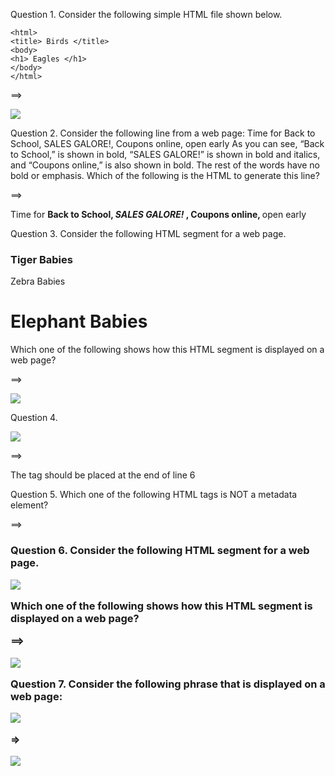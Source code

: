 Question 1. Consider the following simple HTML file shown below.
```
<html>
<title> Birds </title>
<body>
<h1> Eagles </h1>
</body>
</html>
```
==>

![](https://user-images.githubusercontent.com/25608527/118537777-00ef5280-b76b-11eb-9558-0ea7afa1d1c1.JPG)


Question 2. Consider the following line from a web page:
Time for Back to School, SALES GALORE!, Coupons online, open early
As you can see, “Back to School,” is shown in bold, “SALES GALORE!” is shown in bold and italics, and “Coupons online,” is also shown in bold. The rest of the words have no bold or emphasis.
Which of the following is the HTML to generate this line?

==>

<p> Time for <b> Back to School, 
<em> SALES GALORE! </em> ,
Coupons online, </b>
open early </p>


Question 3. Consider the following HTML segment for a web page.
<h3> Tiger Babies </h3>
<p> Zebra Babies </p>
<h1> Elephant Babies </h1>
Which one of the following shows how this HTML segment is displayed on a web page?

==>

![](https://user-images.githubusercontent.com/25608527/118537782-02207f80-b76b-11eb-97c0-9f91dd57e675.JPG)


Question 4.

![](https://user-images.githubusercontent.com/25608527/118537790-0351ac80-b76b-11eb-9876-bc6cde9edfbe.JPG)

==>

The tag </h1> should be placed at the end of line 6

Question 5. Which one of the following HTML tags is NOT a metadata element?

==> <h3>

Question 6. Consider the following HTML segment for a web page.

![](https://user-images.githubusercontent.com/25608527/118537797-0482d980-b76b-11eb-8734-acec4793aea5.png)

Which one of the following shows how this HTML segment is displayed on a web page?

==>

![](https://user-images.githubusercontent.com/25608527/118537784-02b91600-b76b-11eb-9032-42aad99b12ac.JPG)

Question 7. Consider the following phrase that is displayed on a web page:

![](https://user-images.githubusercontent.com/25608527/118537799-0482d980-b76b-11eb-9f60-d0a8ef0844b8.png)

=>

![](https://user-images.githubusercontent.com/25608527/118537786-0351ac80-b76b-11eb-95d8-2ea01b8dc253.png)

